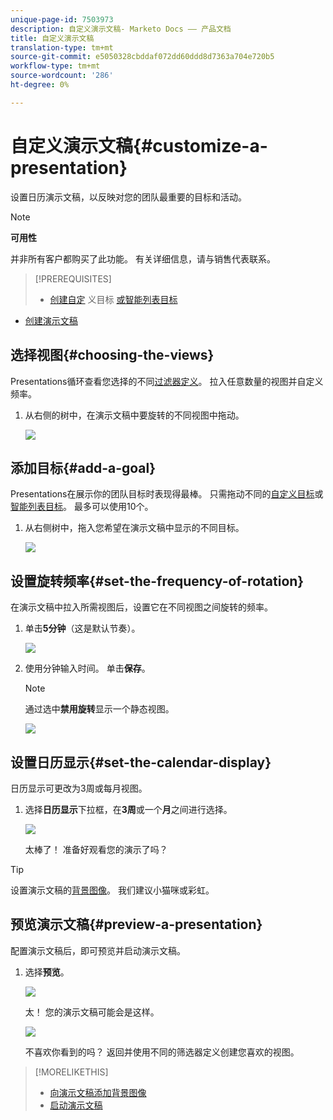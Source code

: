 ```yaml
---
unique-page-id: 7503973
description: 自定义演示文稿- Marketo Docs —— 产品文档
title: 自定义演示文稿
translation-type: tm+mt
source-git-commit: e5050328cbddaf072dd60ddd8d7363a704e720b5
workflow-type: tm+mt
source-wordcount: '286'
ht-degree: 0%

---
```



# 自定义演示文稿{#customize-a-presentation}

设置日历演示文稿，以反映对您的团队最重要的目标和活动。

>[!NOTE]
>
>**可用性**
>
>并非所有客户都购买了此功能。 有关详细信息，请与销售代表联系。

>[!PREREQUISITES]
>
>* [创建自定](/help/marketo/product-docs/core-marketo-concepts/marketing-calendar/calendar-hd/create-a-custom-goal.md) 义目标 [或智能列表目标](/help/marketo/product-docs/core-marketo-concepts/marketing-calendar/calendar-hd/create-a-smart-list-goal.md)
   >
   >
* [创建演示文稿](/help/marketo/product-docs/core-marketo-concepts/marketing-calendar/calendar-hd/create-a-presentation.md)


## 选择视图{#choosing-the-views}

Presentations循环查看您选择的不同[过滤器定义](/help/marketo/product-docs/core-marketo-concepts/marketing-calendar/working-with-the-calendar/filtering-the-marketing-calendar.md)。 拉入任意数量的视图并自定义频率。

1. 从右侧的树中，在演示文稿中要旋转的不同视图中拖动。

   ![](assets/image2015-3-18-13-3a6-3a10.png)

## 添加目标{#add-a-goal}

Presentations在展示你的团队目标时表现得最棒。 只需拖动不同的[自定义目标](/help/marketo/product-docs/core-marketo-concepts/marketing-calendar/calendar-hd/create-a-custom-goal.md)或[智能列表目标](/help/marketo/product-docs/core-marketo-concepts/marketing-calendar/calendar-hd/create-a-smart-list-goal.md)。 最多可以使用10个。

1. 从右侧树中，拖入您希望在演示文稿中显示的不同目标。

   ![](assets/image2015-3-24-14-3a23-3a26.png)

## 设置旋转频率{#set-the-frequency-of-rotation}

在演示文稿中拉入所需视图后，设置它在不同视图之间旋转的频率。

1. 单击&#x200B;**5分钟**（这是默认节奏）。

   ![](assets/image2015-3-18-13-3a17-3a29.png)

1. 使用分钟输入时间。 单击&#x200B;**保存**。

   >[!NOTE]
   >
   >通过选中&#x200B;**禁用旋转**&#x200B;显示一个静态视图。

   ![](assets/image2015-3-18-13-3a22-3a18.png)

## 设置日历显示{#set-the-calendar-display}

日历显示可更改为3周或每月视图。

1. 选择&#x200B;**日历显示**&#x200B;下拉框，在&#x200B;**3周**&#x200B;或一个&#x200B;**月**&#x200B;之间进行选择。

   ![](assets/image2015-3-18-13-3a27-3a37.png)

   太棒了！ 准备好观看您的演示了吗？

>[!TIP]
>
>设置演示文稿的[背景图像](/help/marketo/product-docs/core-marketo-concepts/marketing-calendar/calendar-hd/add-a-background-image-to-a-presentation.md)。 我们建议小猫咪或彩虹。

## 预览演示文稿{#preview-a-presentation}

配置演示文稿后，即可预览并启动演示文稿。

1. 选择&#x200B;**预览**。

   ![](assets/image2015-3-18-13-3a37-3a55.png)

   太！ 您的演示文稿可能会是这样。

   ![](assets/image2015-3-24-14-3a29-3a29.png)

   不喜欢你看到的吗？ 返回并使用不同的筛选器定义创建您喜欢的视图。

>[!MORELIKETHIS]
>
>* [向演示文稿添加背景图像](/help/marketo/product-docs/core-marketo-concepts/marketing-calendar/calendar-hd/add-a-background-image-to-a-presentation.md)
>* [启动演示文稿](/help/marketo/product-docs/core-marketo-concepts/marketing-calendar/calendar-hd/launch-a-presentation.md)

